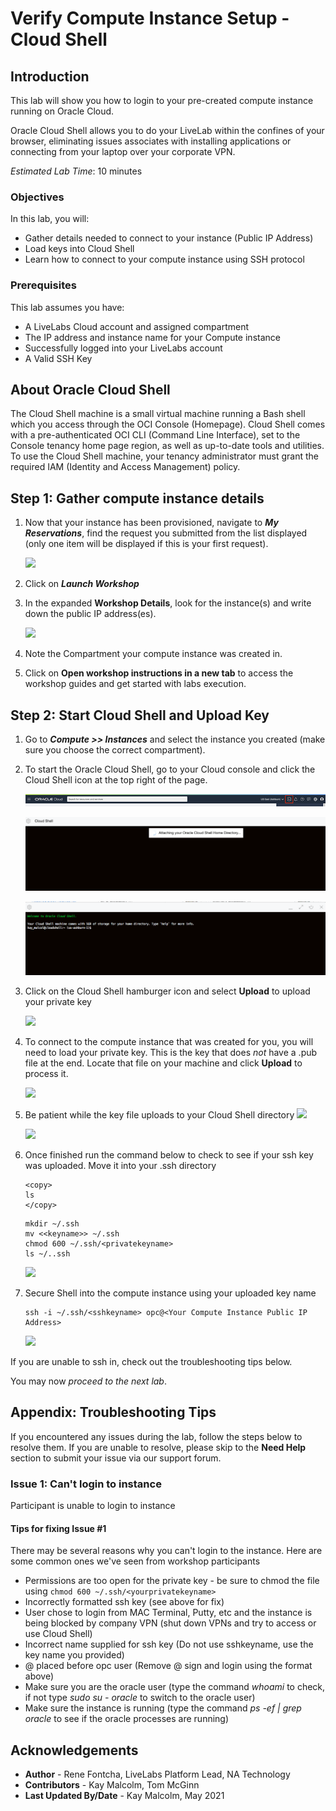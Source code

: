 # Verify Compute Instance Setup - Cloud Shell

## Introduction
This lab will show you how to login to your pre-created compute instance running on Oracle Cloud.

Oracle Cloud Shell allows you to do your LiveLab within the confines of your browser, eliminating issues associates with installing applications or connecting from your laptop over your corporate VPN.  

*Estimated Lab Time*: 10 minutes

### Objectives
In this lab, you will:
- Gather details needed to connect to your instance (Public IP Address)
- Load keys into Cloud Shell
- Learn how to connect to your compute instance using SSH protocol

### Prerequisites

This lab assumes you have:
- A LiveLabs Cloud account and assigned compartment
- The IP address and instance name for your Compute instance
- Successfully logged into your LiveLabs account
- A Valid SSH Key

## About Oracle Cloud Shell

The Cloud Shell machine is a small virtual machine running a Bash shell which you access through the OCI Console (Homepage). Cloud Shell comes with a pre-authenticated OCI CLI (Command Line Interface), set to the Console tenancy home page region, as well as up-to-date tools and utilities. To use the Cloud Shell machine, your tenancy administrator must grant the required IAM (Identity and Access Management) policy.

## **Step 1:** Gather compute instance details
1. Now that your instance has been provisioned, navigate to ***My Reservations***, find the request you submitted from the list displayed (only one item will be displayed if this is your first request).

   ![](images/ll-launch-workshop.png " ")

2. Click on ***Launch Workshop***

3. In the expanded **Workshop Details**, look for the instance(s) and write down the public IP address(es).

   ![](images/ll-get-public-ip.png " ")

4. Note the Compartment your compute instance was created in.

4. Click on **Open workshop instructions in a new tab** to access the workshop guides and get started with labs execution.

## **Step 2:** Start Cloud Shell and Upload Key

1.  Go to ***Compute >> Instances*** and select the instance you created (make sure you choose the correct compartment).

2.  To start the Oracle Cloud Shell, go to your Cloud console and click the Cloud Shell icon at the top right of the page.

	![](https://raw.githubusercontent.com/oracle/learning-library/master/common/labs/generate-ssh-key-cloud-shell/images/cloudshellopen.png " ")

    ![](https://raw.githubusercontent.com/oracle/learning-library/master/common/labs/generate-ssh-key-cloud-shell/images/cloudshellsetup.png " ")

    ![](https://raw.githubusercontent.com/oracle/learning-library/master/common/labs/generate-ssh-key-cloud-shell/images/cloudshell.png " ")

3.  Click on the Cloud Shell hamburger icon and select **Upload** to upload your private key

    ![](https://raw.githubusercontent.com/oracle/learning-library/master/common/labs/generate-ssh-key-cloud-shell/images/upload-key.png " ")

4.  To connect to the compute instance that was created for you, you will need to load your private key.  This is the key that does *not* have a .pub file at the end.  Locate that file on your machine and click **Upload** to process it.

    ![](https://raw.githubusercontent.com/oracle/learning-library/master/common/labs/generate-ssh-key-cloud-shell/images/upload-key-select.png " ")

5. Be patient while the key file uploads to your Cloud Shell directory
    ![](https://raw.githubusercontent.com/oracle/learning-library/master/common/labs/generate-ssh-key-cloud-shell/images/upload-key-select-2.png " ")

    ![](https://raw.githubusercontent.com/oracle/learning-library/master/common/labs/generate-ssh-key-cloud-shell/images/upload-key-select-3.png " ")

6. Once finished run the command below to check to see if your ssh key was uploaded.  Move it into your .ssh directory

    ```nohighlight
    <copy>
    ls
    </copy>
    ```
    ```nohighlight
    mkdir ~/.ssh
    mv <<keyname>> ~/.ssh
    chmod 600 ~/.ssh/<privatekeyname>
    ls ~/..ssh
    ```

    ![](https://raw.githubusercontent.com/oracle/learning-library/master/common/labs/generate-ssh-key-cloud-shell/images/upload-key-finished.png " ")

7.  Secure Shell into the compute instance using your uploaded key name

    ```
    ssh -i ~/.ssh/<sshkeyname> opc@<Your Compute Instance Public IP Address>
    ```
    ![](./images/em-mac-linux-ssh-login.png " ")

If you are unable to ssh in, check out the troubleshooting tips below.

You may now *proceed to the next lab*.

## Appendix: Troubleshooting Tips

If you encountered any issues during the lab, follow the steps below to resolve them.  If you are unable to resolve, please skip to the **Need Help** section to submit your issue via our  support forum.

### Issue 1: Can't login to instance
Participant is unable to login to instance

#### Tips for fixing Issue #1
There may be several reasons why you can't login to the instance.  Here are some common ones we've seen from workshop participants
- Permissions are too open for the private key - be sure to chmod the file using `chmod 600 ~/.ssh/<yourprivatekeyname>`
- Incorrectly formatted ssh key (see above for fix)
- User chose to login from MAC Terminal, Putty, etc and the instance is being blocked by company VPN (shut down VPNs and try to access or use Cloud Shell)
- Incorrect name supplied for ssh key (Do not use sshkeyname, use the key name you provided)
- @ placed before opc user (Remove @ sign and login using the format above)
- Make sure you are the oracle user (type the command *whoami* to check, if not type *sudo su - oracle* to switch to the oracle user)
- Make sure the instance is running (type the command *ps -ef | grep oracle* to see if the oracle processes are running)


## Acknowledgements
* **Author** - Rene Fontcha, LiveLabs Platform Lead, NA Technology
* **Contributors** - Kay Malcolm, Tom McGinn
* **Last Updated By/Date** - Kay Malcolm, May 2021
